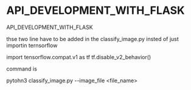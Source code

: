 # API_DEVELOPMENT_WITH_FLASK
API_DEVELOPMENT_WITH_FLASK

thse two line have to be added in the classify_image.py 
insted of just importin ternsorflow


import tensorflow.compat.v1 as tf
tf.disable_v2_behavior()



command is 

pytohn3 classify_image.py --image_file <file_name>